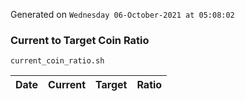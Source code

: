 Generated on `Wednesday 06-October-2021 at 05:08:02`

### Current to Target Coin Ratio
`current_coin_ratio.sh`

Date|Current|Target|Ratio
---|---|---|---
